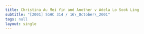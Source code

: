 ```yaml
---
title: Christina Au Mei Yin and Another v Adela Lo Sook Ling
subtitle: "[2001] SGHC 314 / 16\_October\_2001"
tags: null
layout: single
---
```


